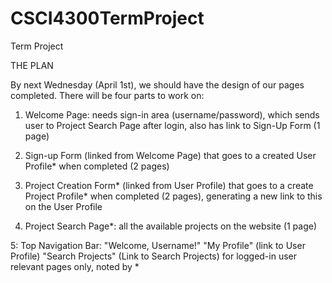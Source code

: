 # CSCI4300TermProject
Term Project

THE PLAN

By next Wednesday (April 1st), we should have the design of our pages completed.
There will be four parts to work on:

1. Welcome Page: needs sign-in area (username/password), which sends user to Project Search Page after login, also has link to Sign-Up Form (1 page)

2. Sign-up Form (linked from Welcome Page) that goes to a created User Profile* when completed (2 pages)

3. Project Creation Form* (linked from User Profile) that goes to a create Project Profile* when completed (2 pages), generating a new link to this on the User Profile

4. Project Search Page*: all the available projects on the website (1 page)

5: Top Navigation Bar: "Welcome, Username!" "My Profile" (link to User Profile) "Search Projects" (Link to Search Projects) for logged-in user relevant pages only, noted by *


